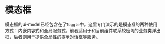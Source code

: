 # 模态框

模态框的ui-model已经包含在了`Toggle`中。这里专门演示的是模态框的两种使用方式：内嵌内容式和全局服务式。前者适用于和当前组件联系较密切的业务类弹出框，后者则用于提供全局性的提示对话框等服务。
